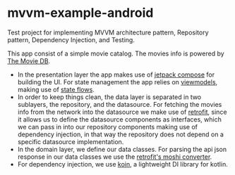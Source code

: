# mvvm-example-android
Test project for implementing MVVM architecture pattern, Repository pattern, Dependency Injection, and Testing.

This app consist of a simple movie catalog. The movies info is powered by [The Movie DB](https://www.themoviedb.org/ "The Movie DB"). 
- In the presentation layer the app makes use of [jetpack compose](https://developer.android.com/jetpack/compose?gclid=CjwKCAjwuYWSBhByEiwAKd_n_mxSF-rgO8IUaVphtU10T8wcXJmSQS0mP_XEh3laTIQpmTBn4vALPhoC5KQQAvD_BwE&gclsrc=aw.ds "jetpack compose") for building the UI. For state management the app relies on [viewmodels](https://developer.android.com/topic/libraries/architecture/viewmodel?gclid=CjwKCAjwuYWSBhByEiwAKd_n_v8jJMT4xNOCWIX5KiRpWrp-f-kSm-HnZEOJfWXl0SnwBvZGa8dHZhoCGcoQAvD_BwE&gclsrc=aw.ds "viewmodels"), making use of [state flows](https://developer.android.com/kotlin/flow/stateflow-and-sharedflow "state flows").
- In order to keep things clean, the data layer is separated in two sublayers, the repository, and the datasource. For fetching the movies info from the network into the datasource we make use of [retrofit](https://square.github.io/retrofit/ "retrofit"), since it allows us to define the datasource components as interfaces, which we can pass in into our repository components making use of dependency injection, in that way the repository does not depend on a specific datasource implementation. 
- In the domain layer, we define our data classes. For parsing the api json response in our data classes we use the [retrofit's moshi converter](https://github.com/square/retrofit/tree/master/retrofit-converters/moshi "retrofit's moshi converter").
- For dependency injection, we use [koin](https://insert-koin.io/ "koin"), a lightweight DI library for kotlin.

